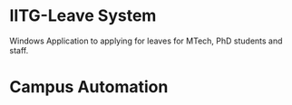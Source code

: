 # IITG-Leave System
Windows Application to applying for leaves for MTech, PhD students and staff.
# Campus Automation
